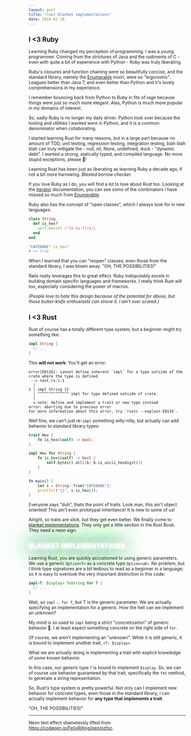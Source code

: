 ```yaml
---
layout: post
title: "rust blanket implementations"
date: 2019-02-10
---
```


## I <3 Ruby

Learning Ruby changed my perception of programming. I was a young programmer.
Coming from the strictures of Java and the rudiments of C - even with quite a
bit of experience with Python - Ruby was truly liberating.

Ruby's closures and function chaining were so beautifully concise, and the
standard library, namely the [Enumerable][1] mixin, were so "ergonomic".
Leagues better than Java 7, and even better than Python and it's lovely
comprehensions in my experience.

I remember bouncing back from Python to Ruby in fits of rage because things
were just so much more elegant. Alas, Python is much more popular in my domains
of interest.

So, sadly Ruby is no longer my daily driver. Python took over because the
tooling and utilities I wanted were in Python, and it is a common denominator
when collaborating.

I started learning Rust for many reasons, but in a large part because no amount
of TDD, unit testing, regression testing, integration testing, blah blah blah
can truly mitigate the - null, nil, None, undefined, duck - "dynamic debt". I
wanted a strong, statically typed, and compiled language. No more stupid
exceptions, please 🙏!

Learning Rust has been just as liberating as learning Ruby a decade ago, if not
a bit more harrowing. _Blasted borrow checker._

If you love Ruby as I do, you will find a lot to love about Rust too. Looking
at the [Iterator][2] documentation, you can see some of the combinators I
have missed so much from [Enumerable][1].

Ruby also has the concept of "open classes", which I always look for in new
languages:

```ruby
class String
  def is_hex?
    self.match? /^[0-9a-f]+$/i
  end
end

"CAFEBABE".is_hex?
# => true
```

When I learned that you can "reopen" classes, even those from the standard
library, I was blown away. "OH, THE POSSIBILITIES!"

Rails really leverages this to great effect.  Ruby indisputably excels in
building domain specific languages and frameworks. I really think Rust will
too, especially considering the power of macros.

_(People love to hate this design because of the potential for abuse, but those
butter-knife enthusiasts can shove it. I ain't ever scared.)_


## I <3 Rust

Rust of course has a totally different type system, but a beginner might try
something like:


```rust
impl String {
  // ...
}
```

This __will not work__. You'll get an error:

```
error[E0116]: cannot define inherent `impl` for a type outside of the crate where the type is defined
 --> test.rs:1:1
  |
1 | impl String {}
  | ^^^^^^^^^^^^^^ impl for type defined outside of crate.
  |
  = note: define and implement a trait or new type instead
error: aborting due to previous error
For more information about this error, try `rustc --explain E0116`.
```

Well fine, we can't just re-`impl` something willy-nilly, but actually can add
behavior to standard library types:


```rust
trait Hex {
    fn is_hex(&self) -> bool;
}

impl Hex for String {
    fn is_hex(&self) -> bool {
        self.bytes().all(|b| b.is_ascii_hexdigit())
    }
}

fn main() {
    let s = String::from("CAFEBABE");
    println!("{}", s.is_hex());
}
```

Everyone says "duh", thats the point of traits. Look man, this ain't object
oriented! This ain't even prototypal inheritance! It is new to some of us! 

Alright, so traits are slick, but they get even better. We finally come to
[blanket implementations][3]. They only get a little section in the Rust Book.
They need a neon sign.


<style type="text/css" rel="stylesheet">
.neon {
  text-decoration: none;
  -webkit-transition: all 0.5s;
  -moz-transition: all 0.5s;
  transition: all 0.5s;

  color: #fff;
  -webkit-animation: neon1 1.5s ease-in-out infinite alternate;
  -moz-animation: neon1 1.5s ease-in-out infinite alternate;
  animation: neon1 1.5s ease-in-out infinite alternate;
}

@-webkit-keyframes neon1 {
  from {
    text-shadow: 0 0 10px #fff, 0 0 20px #fff, 0 0 30px #fff, 0 0 40px #4DA477, 0 0 70px #4DA477, 0 0 80px #4DA477, 0 0 100px #4DA477, 0 0 150px #4DA477;
  }
  to {
    text-shadow: 0 0 5px #fff, 0 0 10px #fff, 0 0 15px #fff, 0 0 20px #4DA477, 0 0 35px #4DA477, 0 0 40px #4DA477, 0 0 50px #4DA477, 0 0 75px #4DA477;
  }
}

@-moz-keyframes neon1 {
  from {
    text-shadow: 0 0 10px #fff, 0 0 20px #fff, 0 0 30px #fff, 0 0 40px #4DA477, 0 0 70px #4DA477, 0 0 80px #4DA477, 0 0 100px #4DA477, 0 0 150px #4DA477;
  }
  to {
    text-shadow: 0 0 5px #fff, 0 0 10px #fff, 0 0 15px #fff, 0 0 20px #4DA477, 0 0 35px #4DA477, 0 0 40px #4DA477, 0 0 50px #4DA477, 0 0 75px #4DA477;
  }
}

</style>

<h2 class="neon">
  BLANKET IMPLEMENTATIONS
</h2>

Learning Rust, you are quickly accustomed to using generic parameters. We use a
generic `Option<T>` as a concrete type `Option<u8>`. No problem, but I think
type signatures are a bit tedious to read as a beginner in a language; so it is
easy to overlook the very important distinction in this code:


```rust
impl<T: Display> ToString for T {
  // ...
}
```

Wait, so `impl` ... `for T`, but T is the generic parameter. We are actually
specifying an implementation for a generic. How the hell can we implement an
unknown? 

My mind is so used to `impl` being a strict "concretization" of generic
behavior 🤯.  I at least expect something concrete on the right side of `for`.

Of course, we aren't implementing an "unknown". While it is still generic, it
is bound to implement another trait, `<T: Display>`.

What we are actually doing is implementing a trait with explicit knowledge of
_some_ known behavior.

In this case, our generic type `T` is bound to implement `Display`. So, we can
of course use behavior guaranteed by that trait, specifically the `fmt` method,
to generate a string representation.

So, Rust's type system is pretty powerful. Not only can I implement new
behavior for concrete types, even those in the standard library, I can actually
implement behavior for __any type that implements a trait__.

"OH, THE POSSIBILITIES!"

----
Neon text effect shamelessly lifted from <https://codepen.io/FelixRilling/pen/qzfoc>.

[1]: <https://ruby-doc.org/core-2.6.1/Enumerable.html>
[2]: <https://doc.rust-lang.org/std/iter/trait.Iterator.html>
[3]: <https://doc.rust-lang.org/book/ch10-02-traits.html#using-trait-bounds-to-conditionally-implement-methods>
